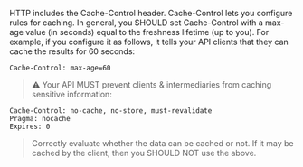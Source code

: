 HTTP includes the Cache-Control header. Cache-Control lets you configure rules for caching.
In general, you SHOULD set Cache-Control with a max-age value (in seconds) equal to the freshness lifetime (up to you).
For example, if you configure it as follows, it tells your API clients that they can cache the results for 60 seconds:
```
Cache-Control: max-age=60
```

> :warning: Your API MUST prevent clients & intermediaries from caching sensitive information:
```
Cache-Control: no-cache, no-store, must-revalidate
Pragma: nocache
Expires: 0
```

> Correctly evaluate whether the data can be cached or not. If it may be cached by the client, then you SHOULD NOT use the above.